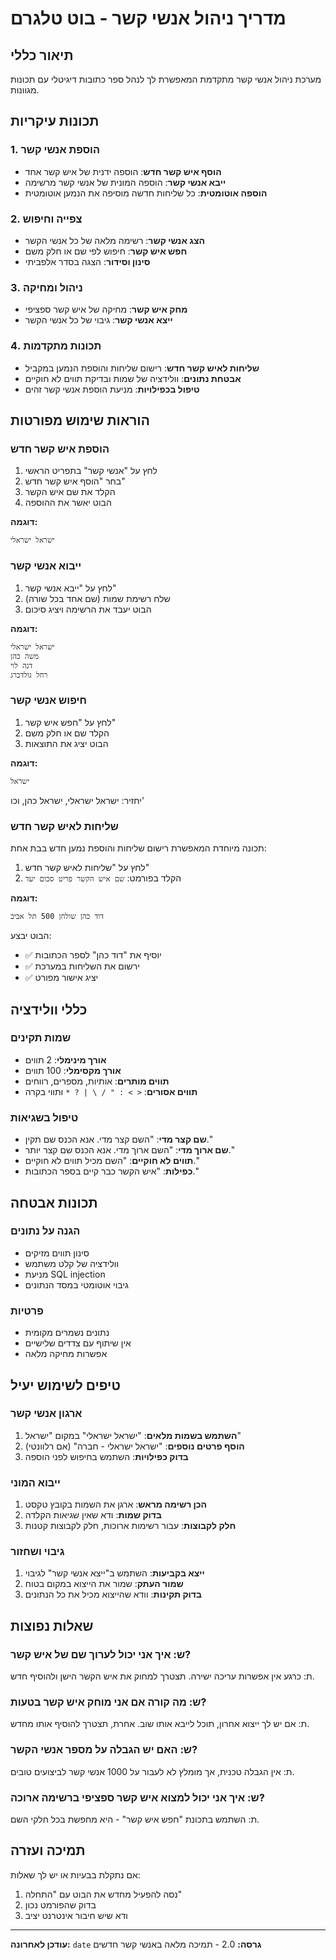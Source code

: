 # מדריך ניהול אנשי קשר - בוט טלגרם

## תיאור כללי
מערכת ניהול אנשי קשר מתקדמת המאפשרת לך לנהל ספר כתובות דיגיטלי עם תכונות מגוונות.

## תכונות עיקריות

### 1. הוספת אנשי קשר
- **הוסף איש קשר חדש**: הוספה ידנית של איש קשר אחד
- **ייבא אנשי קשר**: הוספה המונית של אנשי קשר מרשימה
- **הוספה אוטומטית**: כל שליחות חדשה מוסיפה את הנמען אוטומטית

### 2. צפייה וחיפוש
- **הצג אנשי קשר**: רשימה מלאה של כל אנשי הקשר
- **חפש איש קשר**: חיפוש לפי שם או חלק משם
- **סינון וסידור**: הצגה בסדר אלפביתי

### 3. ניהול ומחיקה
- **מחק איש קשר**: מחיקה של איש קשר ספציפי
- **ייצא אנשי קשר**: גיבוי של כל אנשי הקשר

### 4. תכונות מתקדמות
- **שליחות לאיש קשר חדש**: רישום שליחות והוספת הנמען במקביל
- **אבטחת נתונים**: וולידציה של שמות ובדיקת תווים לא חוקיים
- **טיפול בכפילויות**: מניעת הוספת אנשי קשר זהים

## הוראות שימוש מפורטות

### הוספת איש קשר חדש
1. לחץ על "אנשי קשר" בתפריט הראשי
2. בחר "הוסף איש קשר חדש"
3. הקלד את שם איש הקשר
4. הבוט יאשר את ההוספה

**דוגמה:**
```
ישראל ישראלי
```

### ייבוא אנשי קשר
1. לחץ על "ייבא אנשי קשר"
2. שלח רשימת שמות (שם אחד בכל שורה)
3. הבוט יעבד את הרשימה ויציג סיכום

**דוגמה:**
```
ישראל ישראלי
משה כהן
דנה לוי
רחל גולדברג
```

### חיפוש אנשי קשר
1. לחץ על "חפש איש קשר"
2. הקלד שם או חלק משם
3. הבוט יציג את התוצאות

**דוגמה:**
```
ישראל
```
יחזיר: ישראל ישראלי, ישראל כהן, וכו'

### שליחות לאיש קשר חדש
תכונה מיוחדת המאפשרת רישום שליחות והוספת נמען חדש בבת אחת:

1. לחץ על "שליחות לאיש קשר חדש"
2. הקלד בפורמט: `שם איש הקשר פריט סכום יעד`

**דוגמה:**
```
דוד כהן שולחן 500 תל אביב
```

הבוט יבצע:
- ✅ יוסיף את "דוד כהן" לספר הכתובות
- ✅ ירשום את השליחות במערכת
- ✅ יציג אישור מפורט

## כללי וולידציה

### שמות תקינים
- **אורך מינימלי**: 2 תווים
- **אורך מקסימלי**: 100 תווים
- **תווים מותרים**: אותיות, מספרים, רווחים
- **תווים אסורים**: `< > : " / \ | ? *` ותווי בקרה

### טיפול בשגיאות
- **שם קצר מדי**: "השם קצר מדי. אנא הכנס שם תקין."
- **שם ארוך מדי**: "השם ארוך מדי. אנא הכנס שם קצר יותר."
- **תווים לא חוקיים**: "השם מכיל תווים לא חוקיים."
- **כפילות**: "איש הקשר כבר קיים בספר הכתובות."

## תכונות אבטחה

### הגנה על נתונים
- סינון תווים מזיקים
- וולידציה של קלט משתמש
- מניעת SQL injection
- גיבוי אוטומטי במסד הנתונים

### פרטיות
- נתונים נשמרים מקומית
- אין שיתוף עם צדדים שלישיים
- אפשרות מחיקה מלאה

## טיפים לשימוש יעיל

### ארגון אנשי קשר
1. **השתמש בשמות מלאים**: "ישראל ישראלי" במקום "ישראל"
2. **הוסף פרטים נוספים**: "ישראל ישראלי - חברה" (אם רלוונטי)
3. **בדוק כפילויות**: השתמש בחיפוש לפני הוספה

### ייבוא המוני
1. **הכן רשימה מראש**: ארגן את השמות בקובץ טקסט
2. **בדוק שמות**: ודא שאין שגיאות הקלדה
3. **חלק לקבוצות**: עבור רשימות ארוכות, חלק לקבוצות קטנות

### גיבוי ושחזור
1. **ייצא בקביעות**: השתמש ב"ייצא אנשי קשר" לגיבוי
2. **שמור העתק**: שמור את הייצוא במקום בטוח
3. **בדוק תקינות**: וודא שהייצוא מכיל את כל הנתונים

## שאלות נפוצות

### ש: איך אני יכול לערוך שם של איש קשר?
ת: כרגע אין אפשרות עריכה ישירה. תצטרך למחוק את איש הקשר הישן ולהוסיף חדש.

### ש: מה קורה אם אני מוחק איש קשר בטעות?
ת: אם יש לך ייצוא אחרון, תוכל לייבא אותו שוב. אחרת, תצטרך להוסיף אותו מחדש.

### ש: האם יש הגבלה על מספר אנשי הקשר?
ת: אין הגבלה טכנית, אך מומלץ לא לעבור על 1000 אנשי קשר לביצועים טובים.

### ש: איך אני יכול למצוא איש קשר ספציפי ברשימה ארוכה?
ת: השתמש בתכונת "חפש איש קשר" - היא מחפשת בכל חלקי השם.

## תמיכה ועזרה

אם נתקלת בבעיות או יש לך שאלות:
1. נסה להפעיל מחדש את הבוט עם "התחלה"
2. בדוק שהפורמט נכון
3. ודא שיש חיבור אינטרנט יציב

---

**עודכן לאחרונה:** `date`
**גרסה:** 2.0 - תמיכה מלאה באנשי קשר חדשים